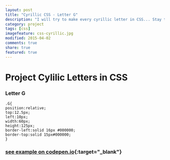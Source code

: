 ```yaml
---
layout: post
title: "Cyrillic CSS - Letter G"
description: "I will try to make every cyrillic letter in CSS... Stay tuned..."
category: project
tags: [css] 
imagefeature: css-cyrillic.jpg
modified: 2015-04-02
comments: true
share: true
featured: true
---
```


# Project Cylilic Letters in CSS

### Letter G

    .G{
    position:relative;
    top:12.5px;
    left:10px;
    width:60px;
    height:125px;
    border-left:solid 16px #000000;
    border-top:solid 15px#000000;
    }
    
### [see example on codepen.io](http://codepen.io/MilosRujevic/pen/RNOBBQ){:target="_blank"}